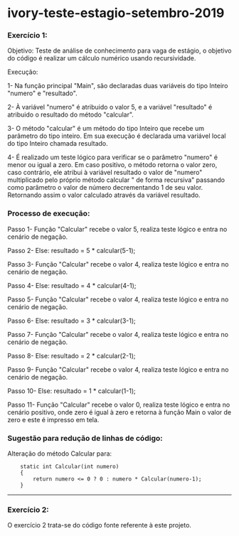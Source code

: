 # ivory-teste-estagio-setembro-2019
<h3><b>Exercício 1:</b></h3> 

Objetivo: Teste de análise de conhecimento para vaga de estágio, o objetivo do código é realizar um cálculo numérico usando recursividade.

Execução: 

1- Na função principal "Main", são declaradas duas variáveis do tipo Inteiro "numero" e "resultado".

2- À variável "numero" é atribuido o valor 5, e a variável "resultado" é atribuido o resultado do método "calcular".

3- O método "calcular" é um método do tipo Inteiro que  recebe um parâmetro do tipo inteiro.
Em sua execução é declarada uma variável local do tipo Inteiro chamada resultado.

4- É realizado um teste lógico para verificar se o parâmetro "numero" é menor ou igual a zero. Em caso positivo, o método retorna o valor zero, caso contrário, ele atribui à variável resultado o valor de "numero" multiplicado pelo próprio método calcular " de forma recursiva" passando como parâmetro o valor de número decrementando 1 de seu valor. Retornando assim o valor calculado através da variável resultado.

<h3><b>Processo de execução:</b></h3>

Passo 1- Função "Calcular" recebe o valor 5, realiza teste lógico e entra no cenário de negação.

Passo 2- Else: resultado = 5 * calcular(5-1);

Passo 3- Função "Calcular" recebe o valor 4, realiza teste lógico e entra no cenário de negação.

Passo 4- Else: resultado = 4 * calcular(4-1);

Passo 5- Função "Calcular" recebe o valor 4, realiza teste lógico e entra no cenário de negação.

Passo 6- Else: resultado = 3 * calcular(3-1);

Passo 7- Função "Calcular" recebe o valor 4, realiza teste lógico e entra no cenário de negação.

Passo 8- Else: resultado = 2 * calcular(2-1);

Passo 9- Função "Calcular" recebe o valor 4, realiza teste lógico e entra no cenário de negação.

Passo 10- Else: resultado = 1 * calcular(1-1);

Passo 11- Função "Calcular" recebe o valor 0, realiza teste lógico e entra no cenário positivo, onde zero é igual à zero
e retorna à função Main o valor de zero e este é impresso em tela.



<h3><b>Sugestão para redução de linhas de código:</b></h3>

Alteração do método Calcular para:

```
	static int Calcular(int numero)
	{
		return numero <= 0 ? 0 : numero * Calcular(numero-1);
	}
```
	

<hr />
<h3><b>Exercício 2:</b></h3>
	O exercício 2 trata-se do código fonte referente à este projeto.
	
	
